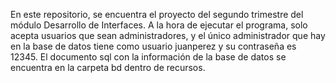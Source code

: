 En este repositorio, se encuentra el proyecto del segundo trimestre del módulo Desarrollo de Interfaces. A la hora de ejecutar el programa, solo acepta usuarios que sean administradores, y el único administrador que hay en la base de datos tiene como usuario juanperez y su contraseña es 12345. El documento sql con la información de la base de datos se encuentra en la carpeta bd dentro de recursos.

